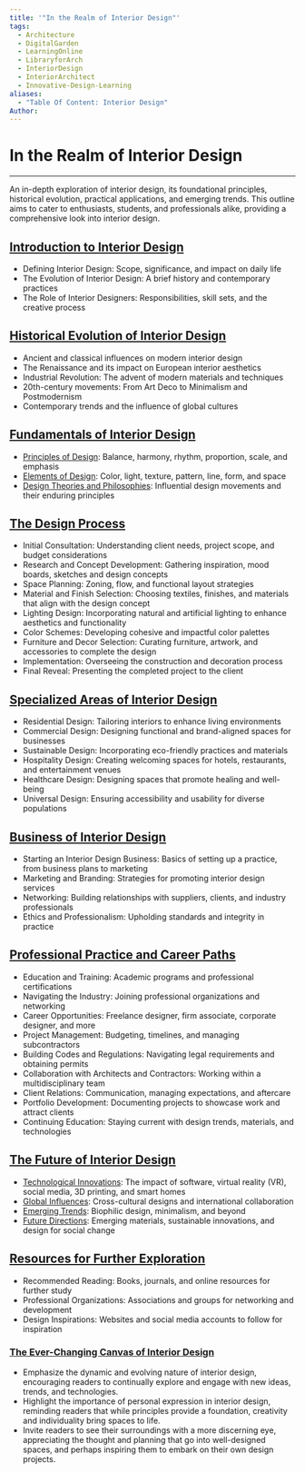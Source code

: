 ```yaml
---
title: '"In the Realm of Interior Design"'
tags:
  - Architecture
  - DigitalGarden
  - LearningOnline
  - LibraryforArch
  - InteriorDesign
  - InteriorArchitect
  - Innovative-Design-Learning
aliases:
  - "Table Of Content: Interior Design"
Author:
---
```

# In the Realm of Interior Design
---

An in-depth exploration of interior design, its foundational principles, historical evolution, practical applications, and emerging trends. This outline aims to cater to enthusiasts, students, and professionals alike, providing a comprehensive look into interior design. 

## [ Introduction to Interior Design](obsidian://open?vault=MyVault&file=content_en%2FInterior%20Design%2FIntroduction)
- Defining Interior Design: Scope, significance, and impact on daily life
- The Evolution of Interior Design: A brief history and contemporary practices
- The Role of Interior Designers: Responsibilities, skill sets, and the creative process

## [Historical Evolution of Interior Design](obsidian://open?vault=MyVault&file=content_en%2FInterior%20Design%2FHistory)
- Ancient and classical influences on modern interior design
- The Renaissance and its impact on European interior aesthetics
- Industrial Revolution: The advent of modern materials and techniques
- 20th-century movements: From Art Deco to Minimalism and Postmodernism
- Contemporary trends and the influence of global cultures

## [Fundamentals of Interior Design](obsidian://open?vault=MyVault&file=content_en%2FInterior%20Design%2FFundamentals)
- [Principles of Design](obsidian://open?vault=MyVault&file=content_en%2FInterior%20Design%2FPrinciples%20of%20Design): Balance, harmony, rhythm, proportion, scale, and emphasis
- [Elements of Design](obsidian://open?vault=MyVault&file=content_en%2FInterior%20Design%2FElements%20and%20Concepts): Color, light, texture, pattern, line, form, and space
- [Design Theories and Philosophies](obsidian://open?vault=MyVault&file=content_en%2FInterior%20Design%2FTheory%20%26%20Philosophy): Influential design movements and their enduring principles

## [The Design Process](obsidian://open?vault=MyVault&file=content_en%2FInterior%20Design%2FThe%20Design%20Process)
- Initial Consultation: Understanding client needs, project scope, and budget considerations
- Research and Concept Development: Gathering inspiration, mood boards,  sketches and design concepts
- Space Planning: Zoning, flow, and functional layout strategies
- Material and Finish Selection: Choosing textiles, finishes, and materials that align with the design concept
- Lighting Design: Incorporating natural and artificial lighting to enhance aesthetics and functionality
- Color Schemes: Developing cohesive and impactful color palettes
- Furniture and Decor Selection: Curating furniture, artwork, and accessories to complete the design
- Implementation: Overseeing the construction and decoration process
- Final Reveal: Presenting the completed project to the client

## [Specialized Areas of Interior Design](obsidian://open?vault=MyVault&file=content_en%2FInterior%20Design%2FSpecialized%20Fields)
- Residential Design: Tailoring interiors to enhance living environments
- Commercial Design: Designing functional and brand-aligned spaces for businesses
- Sustainable Design: Incorporating eco-friendly practices and materials
- Hospitality Design: Creating welcoming spaces for hotels, restaurants, and entertainment venues
- Healthcare Design: Designing spaces that promote healing and well-being
- Universal Design: Ensuring accessibility and usability for diverse populations

## [Business of Interior Design](obsidian://open?vault=MyVault&file=content_en%2FInterior%20Design%2FThe%20Business%20of%20Interior%20Design)
- Starting an Interior Design Business: Basics of setting up a practice, from business plans to marketing
- Marketing and Branding: Strategies for promoting interior design services
- Networking: Building relationships with suppliers, clients, and industry professionals
- Ethics and Professionalism: Upholding standards and integrity in practice

## [Professional Practice and Career Paths](obsidian://open?vault=MyVault&file=content_en%2FInterior%20Design%2FProfessional%20Practice%20%26%20Career%20Paths)
- Education and Training: Academic programs and professional certifications
- Navigating the Industry: Joining professional organizations and networking
- Career Opportunities: Freelance designer, firm associate, corporate designer, and more
- Project Management: Budgeting, timelines, and managing subcontractors
- Building Codes and Regulations: Navigating legal requirements and obtaining permits
- Collaboration with Architects and Contractors: Working within a multidisciplinary team
- Client Relations: Communication, managing expectations, and aftercare
- Portfolio Development: Documenting projects to showcase work and attract clients
- Continuing Education: Staying current with design trends, materials, and technologies


## [The Future of Interior Design ](obsidian://open?vault=MyVault&file=content_en%2FInterior%20Design%2FFuture%20of%20Interior%20Design)
- [Technological Innovations](obsidian://open?vault=MyVault&file=content_en%2FInterior%20Design%2FTechnological%20Innovations): The impact of software, virtual reality (VR), social media, 3D printing, and smart homes
- [Global Influences](obsidian://open?vault=MyVault&file=content_en%2FInterior%20Design%2FGlobal%20Influences): Cross-cultural designs and international collaboration
- [Emerging Trends](obsidian://open?vault=MyVault&file=content_en%2FInterior%20Design%2FTrends): Biophilic design, minimalism, and beyond
- [Future Directions](obsidian://open?vault=MyVault&file=content_en%2FInterior%20Design%2FDirections): Emerging materials, sustainable innovations, and design for social change

## [Resources for Further Exploration](obsidian://open?vault=MyVault&file=content_en%2FInterior%20Design%2FBooks)
- Recommended Reading: Books, journals, and online resources for further study
- Professional Organizations: Associations and groups for networking and development
- Design Inspirations: Websites and social media accounts to follow for inspiration


### [The Ever-Changing Canvas of Interior Design](obsidian://open?vault=MyVault&file=content_en%2FInterior%20Design%2FThe%20Changing)
- Emphasize the dynamic and evolving nature of interior design, encouraging readers to continually explore and engage with new ideas, trends, and technologies.
- Highlight the importance of personal expression in interior design, reminding readers that while principles provide a foundation, creativity and individuality bring spaces to life.
- Invite readers to see their surroundings with a more discerning eye, appreciating the thought and planning that go into well-designed spaces, and perhaps inspiring them to embark on their own design projects.

